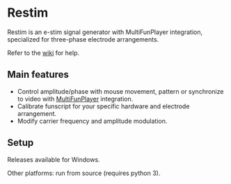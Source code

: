 # Restim

Restim is an e-stim signal generator with MultiFunPlayer integration,
specialized for three-phase electrode arrangements.

Refer to the [wiki](https://github.com/diglet48/restim/wiki) for help.

## Main features

* Control amplitude/phase with mouse movement, pattern or synchronize to
  video with [MultiFunPlayer](https://github.com/Yoooi0/MultiFunPlayer) integration.
* Calibrate funscript for your specific hardware and electrode arrangement.
* Modify carrier frequency and amplitude modulation.

## Setup

Releases available for Windows.

Other platforms: run from source (requires python 3).